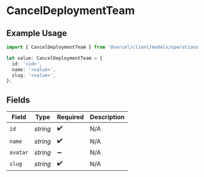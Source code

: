 # CancelDeploymentTeam

## Example Usage

```typescript
import { CancelDeploymentTeam } from '@vercel/client/models/operations';

let value: CancelDeploymentTeam = {
  id: '<id>',
  name: '<value>',
  slug: '<value>',
};
```

## Fields

| Field    | Type     | Required           | Description |
| -------- | -------- | ------------------ | ----------- |
| `id`     | _string_ | :heavy_check_mark: | N/A         |
| `name`   | _string_ | :heavy_check_mark: | N/A         |
| `avatar` | _string_ | :heavy_minus_sign: | N/A         |
| `slug`   | _string_ | :heavy_check_mark: | N/A         |
